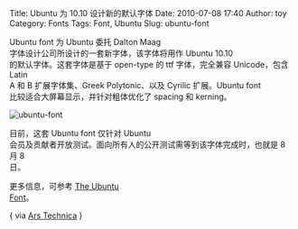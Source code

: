 Title: Ubuntu 为 10.10 设计新的默认字体
Date: 2010-07-08 17:40
Author: toy
Category: Fonts
Tags: Font, Ubuntu
Slug: ubuntu-font

Ubuntu font 为 Ubuntu 委托 Dalton Maag  
字体设计公司所设计的一套新字体，该字体将用作 Ubuntu 10.10  
的默认字体。这套字体是基于 open-type 的 ttf 字体，完全兼容
Unicode，包含 Latin  
A 和 B 扩展字体集、Greek Polytonic、以及 Cyrilic 扩展。Ubuntu font  
比较适合大屏幕显示，并针对粗体优化了 spacing 和 kerning。

![ubuntu-font](http://i.linuxtoy.org/images/2010/07/ubuntu-font.png)

目前，这套 Ubuntu font 仅针对 Ubuntu  
会员及贡献者开放测试。面向所有人的公开测试需等到该字体完成时，也就是 8
月 8  
日。

更多信息，可参考 [The Ubuntu  
Font](http://design.canonical.com/2010/07/the-ubuntu-font/)。

{ via [Ars
Technica](http://arstechnica.com/open-source/news/2010/07/first-look-new-ubuntu-font-boosts-linux-typography.ars)
}
